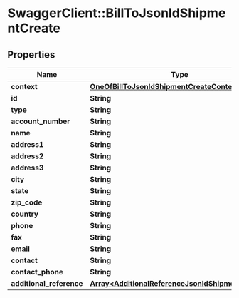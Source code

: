 # SwaggerClient::BillToJsonldShipmentCreate

## Properties
Name | Type | Description | Notes
------------ | ------------- | ------------- | -------------
**context** | [**OneOfBillToJsonldShipmentCreateContext**](OneOfBillToJsonldShipmentCreateContext.md) |  | [optional] 
**id** | **String** |  | [optional] 
**type** | **String** |  | [optional] 
**account_number** | **String** |  | [optional] 
**name** | **String** |  | [optional] 
**address1** | **String** |  | 
**address2** | **String** |  | [optional] 
**address3** | **String** |  | [optional] 
**city** | **String** |  | 
**state** | **String** |  | [optional] 
**zip_code** | **String** |  | 
**country** | **String** |  | 
**phone** | **String** |  | [optional] 
**fax** | **String** |  | [optional] 
**email** | **String** |  | [optional] 
**contact** | **String** |  | [optional] 
**contact_phone** | **String** |  | [optional] 
**additional_reference** | [**Array&lt;AdditionalReferenceJsonldShipmentCreate&gt;**](AdditionalReferenceJsonldShipmentCreate.md) |  | [optional] 

